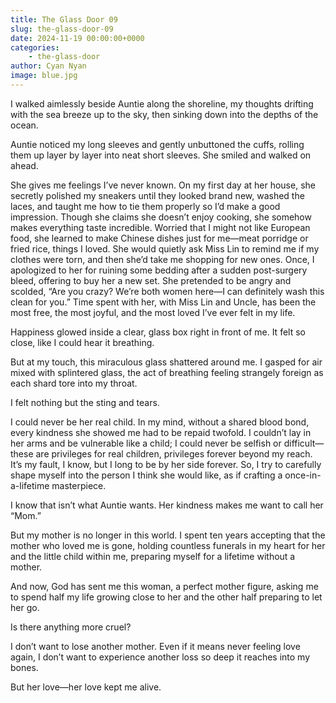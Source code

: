 ```yaml
---
title: The Glass Door 09
slug: the-glass-door-09
date: 2024-11-19 00:00:00+0000
categories:
    - the-glass-door
author: Cyan Nyan
image: blue.jpg
---
```


I walked aimlessly beside Auntie along the shoreline, my thoughts drifting with the sea breeze up to the sky, then sinking down into the depths of the ocean.

Auntie noticed my long sleeves and gently unbuttoned the cuffs, rolling them up layer by layer into neat short sleeves. She smiled and walked on ahead.

She gives me feelings I’ve never known. On my first day at her house, she secretly polished my sneakers until they looked brand new, washed the laces, and taught me how to tie them properly so I’d make a good impression. Though she claims she doesn’t enjoy cooking, she somehow makes everything taste incredible. Worried that I might not like European food, she learned to make Chinese dishes just for me—meat porridge or fried rice, things I loved. She would quietly ask Miss Lin to remind me if my clothes were torn, and then she’d take me shopping for new ones. Once, I apologized to her for ruining some bedding after a sudden post-surgery bleed, offering to buy her a new set. She pretended to be angry and scolded, “Are you crazy? We’re both women here—I can definitely wash this clean for you.” Time spent with her, with Miss Lin and Uncle, has been the most free, the most joyful, and the most loved I’ve ever felt in my life.

Happiness glowed inside a clear, glass box right in front of me. It felt so close, like I could hear it breathing.

But at my touch, this miraculous glass shattered around me. I gasped for air mixed with splintered glass, the act of breathing feeling strangely foreign as each shard tore into my throat.

I felt nothing but the sting and tears.

I could never be her real child. In my mind, without a shared blood bond, every kindness she showed me had to be repaid twofold. I couldn’t lay in her arms and be vulnerable like a child; I could never be selfish or difficult—these are privileges for real children, privileges forever beyond my reach. It’s my fault, I know, but I long to be by her side forever. So, I try to carefully shape myself into the person I think she would like, as if crafting a once-in-a-lifetime masterpiece.

I know that isn’t what Auntie wants. Her kindness makes me want to call her “Mom.”

But my mother is no longer in this world. I spent ten years accepting that the mother who loved me is gone, holding countless funerals in my heart for her and the little child within me, preparing myself for a lifetime without a mother.

And now, God has sent me this woman, a perfect mother figure, asking me to spend half my life growing close to her and the other half preparing to let her go.

Is there anything more cruel?

I don’t want to lose another mother. Even if it means never feeling love again, I don’t want to experience another loss so deep it reaches into my bones.

But her love—her love kept me alive.